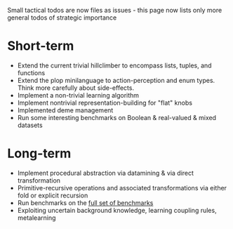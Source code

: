 Small tactical todos are now files as issues - this page now lists only more general todos of strategic importance

# Short-term #

  * Extend the current trivial hillclimber to encompass lists, tuples, and functions
  * Extend the plop minilanguage to action-perception and enum types. Think more carefully about side-effects.
  * Implement a non-trivial learning algorithm
  * Implement nontrivial representation-building for "flat" knobs
  * Implemented deme management
  * Run some interesting benchmarks on Boolean & real-valued & mixed datasets

# Long-term #

  * Implement procedural abstraction via datamining & via direct transformation
  * Primitive-recursive operations and associated transformations via either fold or explicit recursion
  * Run benchmarks on the [full set of benchmarks](Benchmarks.md)
  * Exploiting uncertain background knowledge, learning coupling rules, metalearning